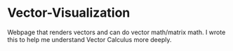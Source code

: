 # Vector-Visualization
Webpage that renders vectors and can do vector math/matrix math. I wrote this to help me understand Vector Calculus more deeply.

